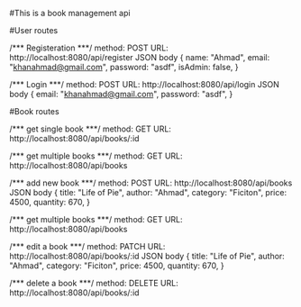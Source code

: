 #This is a book management api


#User routes

/*** Registeration ***/
method: POST
URL: http://localhost:8080/api/register
JSON body 
{
    name: "Ahmad",
    email: "khanahmad@gmail.com",
    password: "asdf",
    isAdmin: false,
}

/*** Login ***/
method: POST
URL: http://localhost:8080/api/login
JSON body 
{
    email: "khanahmad@gmail.com",
    password: "asdf",
}

#Book routes

/*** get single book ***/
method: GET
URL: http://localhost:8080/api/books/:id

/*** get multiple books ***/
method: GET
URL: http://localhost:8080/api/books

/*** add new book ***/
method: POST
URL: http://localhost:8080/api/books
JSON body 
{
    title: "Life of Pie",
    author: "Ahmad",
    category: "Ficiton",
    price: 4500,
    quantity: 670,
}

/*** get multiple books ***/
method: GET
URL: http://localhost:8080/api/books

/*** edit a book ***/
method: PATCH
URL: http://localhost:8080/api/books/:id
JSON body 
{
    title: "Life of Pie",
    author: "Ahmad",
    category: "Ficiton",
    price: 4500,
    quantity: 670,
}


/*** delete a book ***/
method: DELETE
URL: http://localhost:8080/api/books/:id

